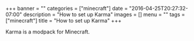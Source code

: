 +++
banner = ""
categories = ["minecraft"]
date = "2016-04-25T20:27:32-07:00"
description = "How to set up Karma"
images = []
menu = ""
tags = ["minecraft"]
title = "How to set up Karma"
+++

Karma is a modpack for Minecraft.
<!--more-->
